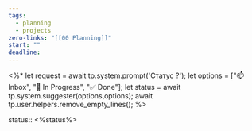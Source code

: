 ```yaml
---
tags:
  - planning
  - projects
zero-links: "[[00 Planning]]"
start: ""
deadline:
---
```

<%*
let request = await tp.system.prompt('Статус ?');
let options = ["📫 Inbox", "📌 In Progress", "✅ Done"];
let status = await tp.system.suggester(options,options);
await tp.user.helpers.remove_empty_lines(); 
%>

status:: <%status%>



